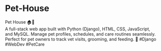# Pet-House
Pet House 🏠🐾
<br>
A full-stack web app built with Python (Django), HTML, CSS, JavaScript, and MySQL. Manage pet profiles, schedules, and care routines seamlessly. Perfect for pet owners to track vet visits, grooming, and feeding. 🚀 #Django #WebDev #PetCare
